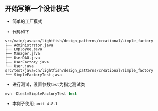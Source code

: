 ## 开始写第一个设计模式

- 简单的工厂模式

- 代码如下

```
src/main/java/cn/lightfish/design_patterns/creational/simple_factory
├── Administrator.java
├── Employee.java
├── Manager.java
├── UserDAO.java
├── UserFactory.java
└── User.java
src/test/java/cn/lightfish/design_patterns/creational/simple_factory
└── SimpleFactoryTest.java
```

- 进行测试，设置参数`test`为指定测试类

```s
mvn -Dtest=SimpleFactoryTest test
```

- 本例子使用`junit 4.8.1`